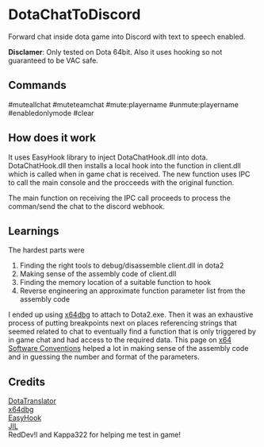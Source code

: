 # DotaChatToDiscord
Forward chat inside dota game into Discord with text to speech enabled.

**Disclamer**: Only tested on Dota 64bit. Also it uses hooking so not guaranteed to be VAC safe.

## Commands
\#muteallchat
\#muteteamchat
\#mute:playername
\#unmute:playername
\#enabledonlymode
\#clear

## How does it work
It uses EasyHook library to inject DotaChatHook.dll into dota. DotaChatHook.dll then installs a local hook into the function in client.dll which is called when in game chat is received. The new function uses IPC to call the main console and the procceeds with the original function.

The main function on receiving the IPC call proceeds to process the comman/send the chat to the discord webhook.

## Learnings
The hardest parts were
  1) Finding the right tools to debug/disassemble client.dll in dota2
  2) Making sense of the assembly code of client.dll
  3) Finding the memory location of a suitable function to hook
  4) Reverse engineering an approximate function parameter list from the assembly code
 
I ended up using [x64dbg](https://github.com/x64dbg/x64dbg) to attach to Dota2.exe. Then it was an exhaustive process of putting breakpoints next on places referencing strings that seemed related to chat to eventually find a function that is only triggered by in game chat and had access to the required data. This page on [x64 Software Conventions](https://msdn.microsoft.com/en-us/library/7kcdt6fy.aspx) helped a lot in making sense of the assembly code and in guessing the number and format of the parameters.

## Credits
[DotaTranslator](https://github.com/ur0/DotATranslator)  
[x64dbg](https://github.com/x64dbg/x64dbg)  
[EasyHook](https://github.com/EasyHook/EasyHook)  
[JIL](https://github.com/kevin-montrose/Jil)  
RedDev!l and Kappa322 for helping me test in game!
